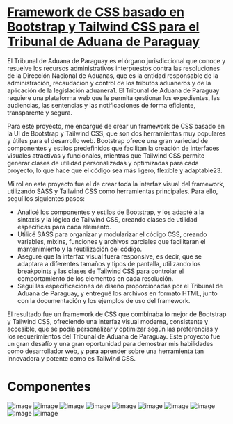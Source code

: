 # [Framework de CSS basado en Bootstrap y Tailwind CSS para el Tribunal de Aduana de Paraguay](https://template-aduana-paraguay.vercel.app/)


El Tribunal de Aduana de Paraguay es el órgano jurisdiccional que conoce y resuelve los recursos administrativos interpuestos contra las resoluciones de la Dirección Nacional de Aduanas, que es la entidad responsable de la administración, recaudación y control de los tributos aduaneros y de la aplicación de la legislación aduanera1. El Tribunal de Aduana de Paraguay requiere una plataforma web que le permita gestionar los expedientes, las audiencias, las sentencias y las notificaciones de forma eficiente, transparente y segura.

Para este proyecto, me encargué de crear un framework de CSS basado en la UI de Bootstrap y Tailwind CSS, que son dos herramientas muy populares y útiles para el desarrollo web. Bootstrap ofrece una gran variedad de componentes y estilos predefinidos que facilitan la creación de interfaces visuales atractivas y funcionales, mientras que Tailwind CSS permite generar clases de utilidad personalizadas y optimizadas para cada proyecto, lo que hace que el código sea más ligero, flexible y adaptable23.

Mi rol en este proyecto fue el de crear toda la interfaz visual del framework, utilizando SASS y Tailwind CSS como herramientas principales. Para ello, seguí los siguientes pasos:

- Analicé los componentes y estilos de Bootstrap, y los adapté a la sintaxis y la lógica de Tailwind CSS, creando clases de utilidad específicas para cada elemento.
- Utilicé SASS para organizar y modularizar el código CSS, creando variables, mixins, funciones y archivos parciales que facilitaran el mantenimiento y la reutilización del código.
- Aseguré que la interfaz visual fuera responsive, es decir, que se adaptara a diferentes tamaños y tipos de pantalla, utilizando los breakpoints y las clases de Tailwind CSS para controlar el comportamiento de los elementos en cada resolución.
- Seguí las especificaciones de diseño proporcionadas por el Tribunal de Aduana de Paraguay, y entregué los archivos en formato HTML, junto con la documentación y los ejemplos de uso del framework.
  
El resultado fue un framework de CSS que combinaba lo mejor de Bootstrap y Tailwind CSS, ofreciendo una interfaz visual moderna, consistente y accesible, que se podía personalizar y optimizar según las preferencias y los requerimientos del Tribunal de Aduana de Paraguay. Este proyecto fue un gran desafío y una gran oportunidad para demostrar mis habilidades como desarrollador web, y para aprender sobre una herramienta tan innovadora y potente como es Tailwind CSS.

# Componentes
![image](https://github.com/CodeRagnarok07/Template_Aduana_Paraguay/assets/79159146/0313082b-1085-46de-a06c-845fae483031)
![image](https://github.com/CodeRagnarok07/Template_Aduana_Paraguay/assets/79159146/51bf8592-2a7d-441c-82e4-c48ee8835a03)
![image](https://github.com/CodeRagnarok07/Template_Aduana_Paraguay/assets/79159146/3b269474-efb8-4699-bc53-e13b611d1a87)
![image](https://github.com/CodeRagnarok07/Template_Aduana_Paraguay/assets/79159146/b0024fad-cad0-484b-bbf0-12e289235e79)
![image](https://github.com/CodeRagnarok07/Template_Aduana_Paraguay/assets/79159146/86b77b62-c6ca-4b0c-b27d-6a708c7f0225)
![image](https://github.com/CodeRagnarok07/Template_Aduana_Paraguay/assets/79159146/b54fb1ae-5b64-460d-b363-c6e974cd7f99)
![image](https://github.com/CodeRagnarok07/Template_Aduana_Paraguay/assets/79159146/33074b10-1820-46d1-88bb-36dc0d8e8a3c)
![image](https://github.com/CodeRagnarok07/Template_Aduana_Paraguay/assets/79159146/6d6397b3-069c-4288-9297-5daf2425134e)
![image](https://github.com/CodeRagnarok07/Template_Aduana_Paraguay/assets/79159146/e2641107-c26c-4f76-bd20-5d3799ba2de3)
![image](https://github.com/CodeRagnarok07/Template_Aduana_Paraguay/assets/79159146/12ef6c5b-488b-449c-8f72-6be795c405e7)





  
